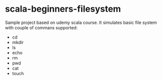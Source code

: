 # scala-beginners-filesystem
Sample project based on udemy scala course. It simulates basic file system with couple of commans supported:
- cd
- mkdir
- ls
- echo
- rm
- pwd
- cat
- touch

